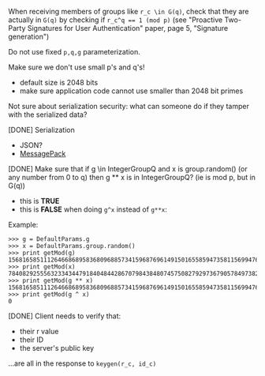 When receiving members of groups like `r_c \in G(q)`, check that they are
actually in `G(q)` by checking if `r_c^q == 1 (mod p)` (see "Proactive Two-Party
Signatures for User Authentication" paper, page 5, "Signature generation")

Do not use fixed `p,q,g` parameterization.

Make sure we don't use small p's and q's!

 - default size is 2048 bits
 - make sure application code cannot use smaller than 2048 bit primes

Not sure about serialization security: what can someone do if they tamper with the serialized data?

[DONE] Serialization

 - JSON?
 - [MessagePack](http://msgpack.org/)

[DONE] Make sure that if g \in IntegerGroupQ and x is group.random() (or any number
from 0 to q) then g ** x is in IntegerGroupQ? (ie is mod p, but in G(q))

 - this is **TRUE**
 - this is **FALSE** when doing `g^x` instead of `g**x`: 

Example:

    >>> g = DefaultParams.g
    >>> x = DefaultParams.group.random()
    >>> print getMod(g)
    156816585111264668689583680968857341596876961491501655859473581156994765485015490912709775771877391134974110808285244016265856659644360836326566918061490651852930016078015163968109160397122004869749553669499102243382571334855815358562585736488447912605222780091120196023676916968821094827532746274593222577067
    >>> print getMod(x)
    78408292555632334344791840484428670798438480745750827929736790578497382742507745456354887885938695567487055404142622008132928329822180418163283459030745325926465008039007581984054580198561002434874776834749551121691285667427907679281292868244223956302611390045560098011838458484410547413766373137296611288533
    >>> print getMod(g ** x)
    156816585111264668689583680968857341596876961491501655859473581156994765485015490912709775771877391134974110808285244016265856659644360836326566918061490651852930016078015163968109160397122004869749553669499102243382571334855815358562585736488447912605222780091120196023676916968821094827532746274593222577067
    >>> print getMod(g ^ x)
    0


[DONE] Client needs to verify that:

 - their r value
 - their ID
 - the server's public key

...are all in the response to `keygen(r_c, id_c)`
